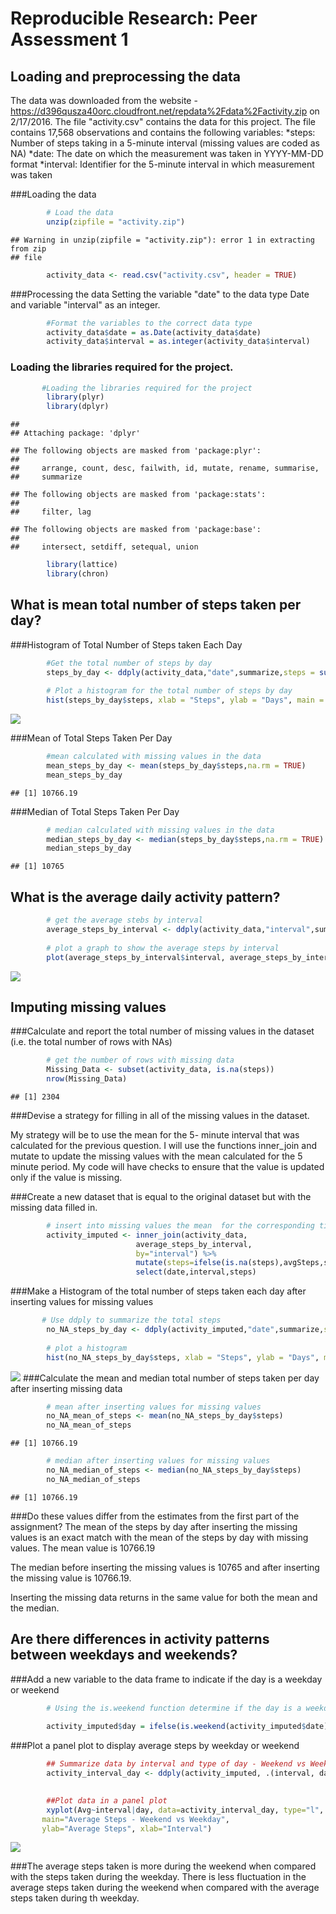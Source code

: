 # Reproducible Research: Peer Assessment 1


## Loading and preprocessing the data
The data was downloaded from the website - https://d396qusza40orc.cloudfront.net/repdata%2Fdata%2Factivity.zip on 2/17/2016. The file "activity.csv" contains the data for this project. The file contains 17,568 observations and contains the following variables:
*steps: Number of steps taking in a 5-minute interval (missing values are coded as NA)
*date: The date on which the measurement was taken in YYYY-MM-DD format
*interval: Identifier for the 5-minute interval in which measurement was taken


###Loading the data


```r
        # Load the data
        unzip(zipfile = "activity.zip")
```

```
## Warning in unzip(zipfile = "activity.zip"): error 1 in extracting from zip
## file
```

```r
        activity_data <- read.csv("activity.csv", header = TRUE)
```

###Processing the data
 Setting the variable "date" to the data type Date and variable "interval" as an integer.


```r
        #Format the variables to the correct data type
        activity_data$date = as.Date(activity_data$date)
        activity_data$interval = as.integer(activity_data$interval)
```
### Loading the libraries required for the project.


```r
       #Loading the libraries required for the project 
        library(plyr)
        library(dplyr)
```

```
## 
## Attaching package: 'dplyr'
```

```
## The following objects are masked from 'package:plyr':
## 
##     arrange, count, desc, failwith, id, mutate, rename, summarise,
##     summarize
```

```
## The following objects are masked from 'package:stats':
## 
##     filter, lag
```

```
## The following objects are masked from 'package:base':
## 
##     intersect, setdiff, setequal, union
```

```r
        library(lattice)
        library(chron)
```
        
## What is mean total number of steps taken per day?

###Histogram of Total Number of Steps taken Each Day


```r
        #Get the total number of steps by day
        steps_by_day <- ddply(activity_data,"date",summarize,steps = sum(steps,na.rm = FALSE))
        
        # Plot a histogram for the total number of steps by day
        hist(steps_by_day$steps, xlab = "Steps", ylab = "Days", main = "Total Steps By Days",col="green")
```

![](PA1_template_files/figure-html/unnamed-chunk-4-1.png)<!-- -->


###Mean of Total Steps Taken Per Day


```r
        #mean calculated with missing values in the data
        mean_steps_by_day <- mean(steps_by_day$steps,na.rm = TRUE)
        mean_steps_by_day
```

```
## [1] 10766.19
```

###Median of Total Steps Taken Per Day


```r
        # median calculated with missing values in the data
        median_steps_by_day <- median(steps_by_day$steps,na.rm = TRUE)
        median_steps_by_day
```

```
## [1] 10765
```

## What is the average daily activity pattern?


```r
        # get the average stebs by interval
        average_steps_by_interval <- ddply(activity_data,"interval",summarize,avgSteps = mean(steps,na.rm = TRUE))
        
        # plot a graph to show the average steps by interval
        plot(average_steps_by_interval$interval, average_steps_by_interval$avgSteps, type = "l", main = "Average  Steps per Five Minute Interval", xlab = "Interval",ylab = "Steps" )
```

![](PA1_template_files/figure-html/unnamed-chunk-7-1.png)<!-- -->

## Imputing missing values
###Calculate and report the total number of missing values in the dataset
(i.e. the total number of rows with NAs)


```r
        # get the number of rows with missing data
        Missing_Data <- subset(activity_data, is.na(steps))
        nrow(Missing_Data)
```

```
## [1] 2304
```


###Devise a strategy for filling in all of the missing values in the dataset. 

My strategy will be to use the mean for the 5- minute interval that was calculated for the previous question. I will use the functions inner_join and mutate to update the missing values with the mean calculated for the 5 minute period. My code will have checks to ensure that the value is updated only if the value is missing.

###Create a new dataset that is equal to the original dataset but with the missing data filled in.


```r
        # insert into missing values the mean  for the corresponding time interval using         #inner_join & mutate
        activity_imputed <- inner_join(activity_data, 
                            average_steps_by_interval, 
                            by="interval") %>% 
                            mutate(steps=ifelse(is.na(steps),avgSteps,steps)) %>%
                            select(date,interval,steps)
```
###Make a Histogram of the total number of steps taken each day after inserting values for missing values 


```r
       # Use ddply to summarize the total steps 
        no_NA_steps_by_day <- ddply(activity_imputed,"date",summarize,steps = sum(steps))
        
        # plot a histogram
        hist(no_NA_steps_by_day$steps, xlab = "Steps", ylab = "Days", main = "Steps By Days",col="blue")     
```

![](PA1_template_files/figure-html/unnamed-chunk-10-1.png)<!-- -->
###Calculate the mean and median total number of steps taken per day after inserting missing data

```r
        # mean after inserting values for missing values
        no_NA_mean_of_steps <- mean(no_NA_steps_by_day$steps) 
        no_NA_mean_of_steps
```

```
## [1] 10766.19
```

```r
        # median after inserting values for missing values
        no_NA_median_of_steps <- median(no_NA_steps_by_day$steps)
        no_NA_median_of_steps
```

```
## [1] 10766.19
```

###Do these values differ from the estimates from the first part of the assignment?
The mean of the steps by day after inserting the missing values is an exact match with the mean of the steps by day with missing values. The mean value is 10766.19

The median before inserting the missing values is 10765 and after inserting the missing value is 10766.19. 

Inserting the missing data returns in the same value for both the mean and the median.

## Are there differences in activity patterns between weekdays and weekends?

###Add a new variable to the data frame to indicate if the day is a weekday or weekend

```r
        # Using the is.weekend function determine if the day is a weekday or weekend
        
        activity_imputed$day = ifelse(is.weekend(activity_imputed$date),"Weekend","Weekday")
```
###Plot a panel plot to display average steps by weekday or weekend

```r
        ## Summarize data by interval and type of day - Weekend vs Weekday
        activity_interval_day <- ddply(activity_imputed, .(interval, day), summarize, Avg = mean(steps))
        

        ##Plot data in a panel plot
        xyplot(Avg~interval|day, data=activity_interval_day, type="l",  layout = c(1,2),
       main="Average Steps - Weekend vs Weekday", 
       ylab="Average Steps", xlab="Interval")
```

![](PA1_template_files/figure-html/unnamed-chunk-14-1.png)<!-- -->
 
###The average steps taken is more during the weekend when compared with the steps taken during the weekday. There is less fluctuation in the average steps taken during the weekend when compared with the average steps taken during th weekday.
